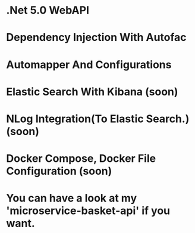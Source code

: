 # .Net 5.0 WebAPI
# Dependency Injection With Autofac
# Automapper And Configurations
# Elastic Search With Kibana (soon)
# NLog Integration(To Elastic Search.) (soon)
# Docker Compose, Docker File Configuration (soon)
# You can have a look at my 'microservice-basket-api' if you want.
